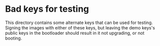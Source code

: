 # Bad keys for testing

This directory contains some alternate keys that can be used for
testing.  Signing the images with either of these keys, but leaving
the demo keys's public keys in the bootloader should result in it not
upgrading, or not booting.
